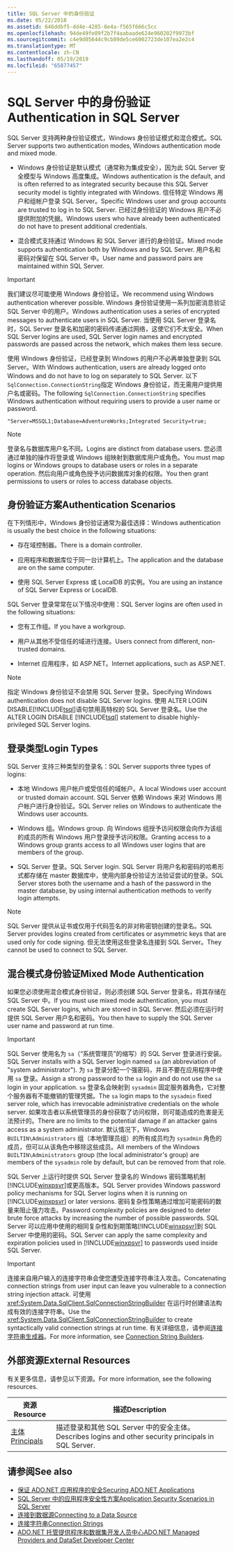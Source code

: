 ```yaml
---
title: SQL Server 中的身份验证
ms.date: 05/22/2018
ms.assetid: 646ddbf5-dd4e-4285-8e4a-f565f666c5cc
ms.openlocfilehash: 94de49fe89f2b7f4aabaade624e960202f9973bf
ms.sourcegitcommit: c4e9d05644c9cb89de5ce6002723de107ea2e2c4
ms.translationtype: MT
ms.contentlocale: zh-CN
ms.lasthandoff: 05/19/2019
ms.locfileid: "65877457"
---
```

# <a name="authentication-in-sql-server"></a><span data-ttu-id="4005b-102">SQL Server 中的身份验证</span><span class="sxs-lookup"><span data-stu-id="4005b-102">Authentication in SQL Server</span></span>
<span data-ttu-id="4005b-103">SQL Server 支持两种身份验证模式，Windows 身份验证模式和混合模式。</span><span class="sxs-lookup"><span data-stu-id="4005b-103">SQL Server supports two authentication modes, Windows authentication mode and mixed mode.</span></span>  
  
- <span data-ttu-id="4005b-104">Windows 身份验证是默认模式（通常称为集成安全），因为此 SQL Server 安全模型与 Windows 高度集成。</span><span class="sxs-lookup"><span data-stu-id="4005b-104">Windows authentication is the default, and is often referred to as integrated security because this SQL Server security model is tightly integrated with Windows.</span></span> <span data-ttu-id="4005b-105">信任特定 Windows 用户和组帐户登录 SQL Server。</span><span class="sxs-lookup"><span data-stu-id="4005b-105">Specific Windows user and group accounts are trusted to log in to SQL Server.</span></span> <span data-ttu-id="4005b-106">已经过身份验证的 Windows 用户不必提供附加的凭据。</span><span class="sxs-lookup"><span data-stu-id="4005b-106">Windows users who have already been authenticated do not have to present additional credentials.</span></span>  
  
- <span data-ttu-id="4005b-107">混合模式支持通过 Windows 和 SQL Server 进行的身份验证。</span><span class="sxs-lookup"><span data-stu-id="4005b-107">Mixed mode supports authentication both by Windows and by SQL Server.</span></span> <span data-ttu-id="4005b-108">用户名和密码对保留在 SQL Server 中。</span><span class="sxs-lookup"><span data-stu-id="4005b-108">User name and password pairs are maintained within SQL Server.</span></span>  
  
> [!IMPORTANT]
>  <span data-ttu-id="4005b-109">我们建议尽可能使用 Windows 身份验证。</span><span class="sxs-lookup"><span data-stu-id="4005b-109">We recommend using Windows authentication wherever possible.</span></span> <span data-ttu-id="4005b-110">Windows 身份验证使用一系列加密消息验证 SQL Server 中的用户。</span><span class="sxs-lookup"><span data-stu-id="4005b-110">Windows authentication uses a series of encrypted messages to authenticate users in SQL Server.</span></span> <span data-ttu-id="4005b-111">当使用 SQL Server 登录名时，SQL Server 登录名和加密的密码传递通过网络，这使它们不太安全。</span><span class="sxs-lookup"><span data-stu-id="4005b-111">When SQL Server logins are used, SQL Server login names and encrypted passwords are passed across the network, which makes them less secure.</span></span>  
  
 <span data-ttu-id="4005b-112">使用 Windows 身份验证，已经登录到 Windows 的用户不必再单独登录到 SQL Server。</span><span class="sxs-lookup"><span data-stu-id="4005b-112">With Windows authentication, users are already logged onto Windows and do not have to log on separately to SQL Server.</span></span> <span data-ttu-id="4005b-113">以下`SqlConnection.ConnectionString`指定 Windows 身份验证，而无需用户提供用户名或密码。</span><span class="sxs-lookup"><span data-stu-id="4005b-113">The following `SqlConnection.ConnectionString` specifies Windows authentication without requiring users to provide a user name or password.</span></span>  
  
```  
"Server=MSSQL1;Database=AdventureWorks;Integrated Security=true;  
```  
  
> [!NOTE]
>  <span data-ttu-id="4005b-114">登录名与数据库用户名不同。</span><span class="sxs-lookup"><span data-stu-id="4005b-114">Logins are distinct from database users.</span></span> <span data-ttu-id="4005b-115">您必须通过单独的操作将登录或 Windows 组映射到数据库用户或角色。</span><span class="sxs-lookup"><span data-stu-id="4005b-115">You must map logins or Windows groups to database users or roles in a separate operation.</span></span> <span data-ttu-id="4005b-116">然后向用户或角色授予访问数据库对象的权限。</span><span class="sxs-lookup"><span data-stu-id="4005b-116">You then grant permissions to users or roles to access database objects.</span></span>  
  
## <a name="authentication-scenarios"></a><span data-ttu-id="4005b-117">身份验证方案</span><span class="sxs-lookup"><span data-stu-id="4005b-117">Authentication Scenarios</span></span>  
 <span data-ttu-id="4005b-118">在下列情形中，Windows 身份验证通常为最佳选择：</span><span class="sxs-lookup"><span data-stu-id="4005b-118">Windows authentication is usually the best choice in the following situations:</span></span>  
  
- <span data-ttu-id="4005b-119">存在域控制器。</span><span class="sxs-lookup"><span data-stu-id="4005b-119">There is a domain controller.</span></span>  
  
- <span data-ttu-id="4005b-120">应用程序和数据库位于同一台计算机上。</span><span class="sxs-lookup"><span data-stu-id="4005b-120">The application and the database are on the same computer.</span></span>  
  
- <span data-ttu-id="4005b-121">使用 SQL Server Express 或 LocalDB 的实例。</span><span class="sxs-lookup"><span data-stu-id="4005b-121">You are using an instance of SQL Server Express or LocalDB.</span></span>  
  
 <span data-ttu-id="4005b-122">SQL Server 登录常常在以下情况中使用：</span><span class="sxs-lookup"><span data-stu-id="4005b-122">SQL Server logins are often used in the following situations:</span></span>  
  
- <span data-ttu-id="4005b-123">您有工作组。</span><span class="sxs-lookup"><span data-stu-id="4005b-123">If you have a workgroup.</span></span>  
  
- <span data-ttu-id="4005b-124">用户从其他不受信任的域进行连接。</span><span class="sxs-lookup"><span data-stu-id="4005b-124">Users connect from different, non-trusted domains.</span></span>  
  
- <span data-ttu-id="4005b-125">Internet 应用程序，如 ASP.NET。</span><span class="sxs-lookup"><span data-stu-id="4005b-125">Internet applications, such as ASP.NET.</span></span>  
  
> [!NOTE]
>  <span data-ttu-id="4005b-126">指定 Windows 身份验证不会禁用 SQL Server 登录。</span><span class="sxs-lookup"><span data-stu-id="4005b-126">Specifying Windows authentication does not disable SQL Server logins.</span></span> <span data-ttu-id="4005b-127">使用 ALTER LOGIN DISABLE[!INCLUDE[tsql](../../../../../includes/tsql-md.md)]语句禁用高特权的 SQL Server 登录名。</span><span class="sxs-lookup"><span data-stu-id="4005b-127">Use the ALTER LOGIN DISABLE [!INCLUDE[tsql](../../../../../includes/tsql-md.md)] statement to disable highly-privileged SQL Server logins.</span></span>  
  
## <a name="login-types"></a><span data-ttu-id="4005b-128">登录类型</span><span class="sxs-lookup"><span data-stu-id="4005b-128">Login Types</span></span>  
 <span data-ttu-id="4005b-129">SQL Server 支持三种类型的登录名：</span><span class="sxs-lookup"><span data-stu-id="4005b-129">SQL Server supports three types of logins:</span></span>  
  
- <span data-ttu-id="4005b-130">本地 Windows 用户帐户或受信任的域帐户。</span><span class="sxs-lookup"><span data-stu-id="4005b-130">A local Windows user account or trusted domain account.</span></span> <span data-ttu-id="4005b-131">SQL Server 依赖 Windows 来对 Windows 用户帐户进行身份验证。</span><span class="sxs-lookup"><span data-stu-id="4005b-131">SQL Server relies on Windows to authenticate the Windows user accounts.</span></span>  
  
- <span data-ttu-id="4005b-132">Windows 组。</span><span class="sxs-lookup"><span data-stu-id="4005b-132">Windows group.</span></span> <span data-ttu-id="4005b-133">向 Windows 组授予访问权限会向作为该组的成员的所有 Windows 用户登录授予访问权限。</span><span class="sxs-lookup"><span data-stu-id="4005b-133">Granting access to a Windows group grants access to all Windows user logins that are members of the group.</span></span>  
  
- <span data-ttu-id="4005b-134">SQL Server 登录。</span><span class="sxs-lookup"><span data-stu-id="4005b-134">SQL Server login.</span></span> <span data-ttu-id="4005b-135">SQL Server 将用户名和密码的哈希形式都存储在 master 数据库中，使用内部身份验证方法验证尝试的登录。</span><span class="sxs-lookup"><span data-stu-id="4005b-135">SQL Server stores both the username and a hash of the password in the master database, by using internal authentication methods to verify login attempts.</span></span>  
  
> [!NOTE]
>  <span data-ttu-id="4005b-136">SQL Server 提供从证书或仅用于代码签名的非对称密钥创建的登录名。</span><span class="sxs-lookup"><span data-stu-id="4005b-136">SQL Server provides logins created from certificates or asymmetric keys that are used only for code signing.</span></span> <span data-ttu-id="4005b-137">但无法使用这些登录名连接到 SQL Server。</span><span class="sxs-lookup"><span data-stu-id="4005b-137">They cannot be used to connect to SQL Server.</span></span>  
  
## <a name="mixed-mode-authentication"></a><span data-ttu-id="4005b-138">混合模式身份验证</span><span class="sxs-lookup"><span data-stu-id="4005b-138">Mixed Mode Authentication</span></span>  
 <span data-ttu-id="4005b-139">如果您必须使用混合模式身份验证，则必须创建 SQL Server 登录名，将其存储在 SQL Server 中。</span><span class="sxs-lookup"><span data-stu-id="4005b-139">If you must use mixed mode authentication, you must create SQL Server logins, which are stored in SQL Server.</span></span> <span data-ttu-id="4005b-140">然后必须在运行时提供 SQL Server 用户名和密码。</span><span class="sxs-lookup"><span data-stu-id="4005b-140">You then have to supply the SQL Server user name and password at run time.</span></span>  
  
> [!IMPORTANT]
>  <span data-ttu-id="4005b-141">SQL Server 使用名为 `sa`（“系统管理员”的缩写）的 SQL Server 登录进行安装。</span><span class="sxs-lookup"><span data-stu-id="4005b-141">SQL Server installs with a SQL Server login named `sa` (an abbreviation of "system administrator").</span></span> <span data-ttu-id="4005b-142">为 `sa` 登录分配一个强密码，并且不要在应用程序中使用 `sa` 登录。</span><span class="sxs-lookup"><span data-stu-id="4005b-142">Assign a strong password to the `sa` login and do not use the `sa` login in your application.</span></span> <span data-ttu-id="4005b-143">`sa` 登录名会映射到 `sysadmin` 固定服务器角色，它对整个服务器有不能撤销的管理凭据。</span><span class="sxs-lookup"><span data-stu-id="4005b-143">The `sa` login maps to the `sysadmin` fixed server role, which has irrevocable administrative credentials on the whole server.</span></span> <span data-ttu-id="4005b-144">如果攻击者以系统管理员的身份获取了访问权限，则可能造成的危害是无法预计的。</span><span class="sxs-lookup"><span data-stu-id="4005b-144">There are no limits to the potential damage if an attacker gains access as a system administrator.</span></span> <span data-ttu-id="4005b-145">默认情况下，Windows `BUILTIN\Administrators` 组（本地管理员组）的所有成员均为 `sysadmin` 角色的成员，但可以从该角色中移除这些成员。</span><span class="sxs-lookup"><span data-stu-id="4005b-145">All members of the Windows `BUILTIN\Administrators` group (the local administrator's group) are members of the `sysadmin` role by default, but can be removed from that role.</span></span>  
  
 <span data-ttu-id="4005b-146">SQL Server 上运行时提供 SQL Server 登录名的 Windows 密码策略机制[!INCLUDE[winxpsvr](../../../../../includes/winxpsvr-md.md)]或更高版本。</span><span class="sxs-lookup"><span data-stu-id="4005b-146">SQL Server provides Windows password policy mechanisms for SQL Server logins when it is running on [!INCLUDE[winxpsvr](../../../../../includes/winxpsvr-md.md)] or later versions.</span></span> <span data-ttu-id="4005b-147">密码复杂性策略通过增加可能密码的数量来阻止强力攻击。</span><span class="sxs-lookup"><span data-stu-id="4005b-147">Password complexity policies are designed to deter brute force attacks by increasing the number of possible passwords.</span></span> <span data-ttu-id="4005b-148">SQL Server 可以应用中使用的相同复杂性和到期策略[!INCLUDE[winxpsvr](../../../../../includes/winxpsvr-md.md)]到 SQL Server 中使用的密码。</span><span class="sxs-lookup"><span data-stu-id="4005b-148">SQL Server can apply the same complexity and expiration policies used in [!INCLUDE[winxpsvr](../../../../../includes/winxpsvr-md.md)] to passwords used inside SQL Server.</span></span>  
  
> [!IMPORTANT]
>  <span data-ttu-id="4005b-149">连接来自用户输入的连接字符串会使您遭受连接字符串注入攻击。</span><span class="sxs-lookup"><span data-stu-id="4005b-149">Concatenating connection strings from user input can leave you vulnerable to a connection string injection attack.</span></span> <span data-ttu-id="4005b-150">可使用 <xref:System.Data.SqlClient.SqlConnectionStringBuilder> 在运行时创建语法构成有效的连接字符串。</span><span class="sxs-lookup"><span data-stu-id="4005b-150">Use the <xref:System.Data.SqlClient.SqlConnectionStringBuilder> to create syntactically valid connection strings at run time.</span></span> <span data-ttu-id="4005b-151">有关详细信息，请参阅[连接字符串生成器](../../../../../docs/framework/data/adonet/connection-string-builders.md)。</span><span class="sxs-lookup"><span data-stu-id="4005b-151">For more information, see [Connection String Builders](../../../../../docs/framework/data/adonet/connection-string-builders.md).</span></span>  
  
## <a name="external-resources"></a><span data-ttu-id="4005b-152">外部资源</span><span class="sxs-lookup"><span data-stu-id="4005b-152">External Resources</span></span>  
 <span data-ttu-id="4005b-153">有关更多信息，请参见以下资源。</span><span class="sxs-lookup"><span data-stu-id="4005b-153">For more information, see the following resources.</span></span>  
  
|<span data-ttu-id="4005b-154">资源</span><span class="sxs-lookup"><span data-stu-id="4005b-154">Resource</span></span>|<span data-ttu-id="4005b-155">描述</span><span class="sxs-lookup"><span data-stu-id="4005b-155">Description</span></span>|  
|--------------|-----------------|  
|[<span data-ttu-id="4005b-156">主体</span><span class="sxs-lookup"><span data-stu-id="4005b-156">Principals</span></span>](/sql/relational-databases/security/authentication-access/principals-database-engine)|<span data-ttu-id="4005b-157">描述登录和其他 SQL Server 中的安全主体。</span><span class="sxs-lookup"><span data-stu-id="4005b-157">Describes logins and other security principals in SQL Server.</span></span>|  
  
## <a name="see-also"></a><span data-ttu-id="4005b-158">请参阅</span><span class="sxs-lookup"><span data-stu-id="4005b-158">See also</span></span>

- [<span data-ttu-id="4005b-159">保证 ADO.NET 应用程序的安全</span><span class="sxs-lookup"><span data-stu-id="4005b-159">Securing ADO.NET Applications</span></span>](../../../../../docs/framework/data/adonet/securing-ado-net-applications.md)
- [<span data-ttu-id="4005b-160">SQL Server 中的应用程序安全性方案</span><span class="sxs-lookup"><span data-stu-id="4005b-160">Application Security Scenarios in SQL Server</span></span>](../../../../../docs/framework/data/adonet/sql/application-security-scenarios-in-sql-server.md)
- [<span data-ttu-id="4005b-161">连接到数据源</span><span class="sxs-lookup"><span data-stu-id="4005b-161">Connecting to a Data Source</span></span>](../../../../../docs/framework/data/adonet/connecting-to-a-data-source.md)
- [<span data-ttu-id="4005b-162">连接字符串</span><span class="sxs-lookup"><span data-stu-id="4005b-162">Connection Strings</span></span>](../../../../../docs/framework/data/adonet/connection-strings.md)
- [<span data-ttu-id="4005b-163">ADO.NET 托管提供程序和数据集开发人员中心</span><span class="sxs-lookup"><span data-stu-id="4005b-163">ADO.NET Managed Providers and DataSet Developer Center</span></span>](https://go.microsoft.com/fwlink/?LinkId=217917)
